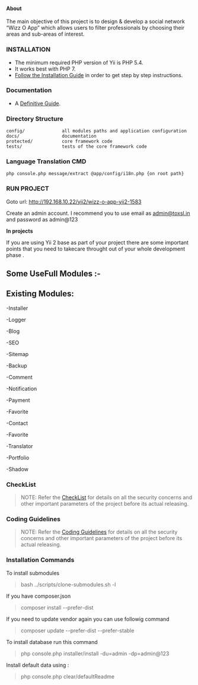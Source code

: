 #### About 
The main objective of this project is to design & develop a social network “Wizz O App” which allows users to filter professionals by choosing their areas and sub-areas of interest. 

### INSTALLATION

- The minimum required PHP version of Yii is PHP 5.4.
- It works best with PHP 7.
- [Follow the Installation Guide](http://192.168.10.22/yii2/wizz-o-app-yii2-1583/blob/master/docs/installation.md)
in order to get step by step instructions.

### Documentation

- A [Definitive Guide](https://www.yiiframework.com/doc/guide/2.0). 

### Directory Structure

```
config/              all modules paths and application configuration 
docs/                documentation
protected/           core framework code
tests/               tests of the core framework code
```

### Language Translation CMD

```
php console.php message/extract @app/config/i18n.php {on root path}
```

### RUN PROJECT

Goto url: http://192.168.10.22/yii2/wizz-o-app-yii2-1583

Create an admin account. I recommend you to use email as admin@toxsl.in and password as admin@123


**In projects**

If you are using Yii 2 base as part of your project there are some important points that you need to takecare throught out of your whole development phase . 

Some UseFull Modules :-
-----------------------

Existing Modules:
-----------------

-Installer

-Logger 

-Blog

-SEO 

-Sitemap

-Backup

-Comment 

-Notification
 
-Payment

-Favorite

-Contact

-Favorite

-Translator

-Portfolio

-Shadow


### CheckList

> NOTE: Refer the [CheckList](http://192.168.10.22/yii2/wizz-o-app-yii2-1583/blob/master/docs/checklist.md) for details on all the security concerns and other important parameters of the project before its actual releasing.

### Coding Guidelines

> NOTE: Refer the [Coding Guidelines](http://192.168.10.22/yii2/wizz-o-app-yii2-1583/blob/master/docs/coding-guidelines.md) for details on all the security concerns and other important parameters of the project before its actual releasing.

### Installation Commands

To install submodules

>bash ../scripts/clone-submodules.sh -l

If you have composer.json

>composer install --prefer-dist

If you need to update vendor again you can use followig command

>composer update --prefer-dist --prefer-stable

To install database run this command

>php console.php installer/install -du=admin -dp=admin@123

Install default data using :

>php console.php clear/defaultReadme
